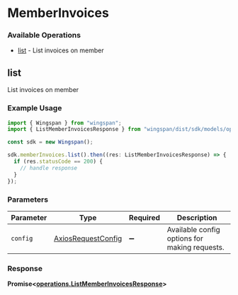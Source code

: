 # MemberInvoices

### Available Operations

* [list](#list) - List invoices on member

## list

List invoices on member

### Example Usage

```typescript
import { Wingspan } from "wingspan";
import { ListMemberInvoicesResponse } from "wingspan/dist/sdk/models/operations";

const sdk = new Wingspan();

sdk.memberInvoices.list().then((res: ListMemberInvoicesResponse) => {
  if (res.statusCode == 200) {
    // handle response
  }
});
```

### Parameters

| Parameter                                                    | Type                                                         | Required                                                     | Description                                                  |
| ------------------------------------------------------------ | ------------------------------------------------------------ | ------------------------------------------------------------ | ------------------------------------------------------------ |
| `config`                                                     | [AxiosRequestConfig](https://axios-http.com/docs/req_config) | :heavy_minus_sign:                                           | Available config options for making requests.                |


### Response

**Promise<[operations.ListMemberInvoicesResponse](../../models/operations/listmemberinvoicesresponse.md)>**

